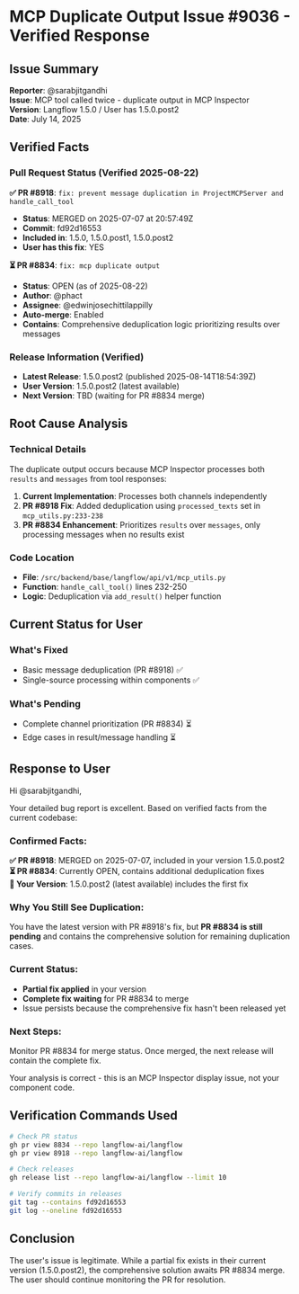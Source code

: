 # MCP Duplicate Output Issue #9036 - Verified Response

## Issue Summary

**Reporter**: @sarabjitgandhi  
**Issue**: MCP tool called twice - duplicate output in MCP Inspector  
**Version**: Langflow 1.5.0 / User has 1.5.0.post2  
**Date**: July 14, 2025  

## Verified Facts

### Pull Request Status (Verified 2025-08-22)

**✅ PR #8918**: `fix: prevent message duplication in ProjectMCPServer and handle_call_tool`
- **Status**: MERGED on 2025-07-07 at 20:57:49Z
- **Commit**: fd92d16553
- **Included in**: 1.5.0, 1.5.0.post1, 1.5.0.post2
- **User has this fix**: YES

**⏳ PR #8834**: `fix: mcp duplicate output`  
- **Status**: OPEN (as of 2025-08-22)
- **Author**: @phact
- **Assignee**: @edwinjosechittilappilly
- **Auto-merge**: Enabled
- **Contains**: Comprehensive deduplication logic prioritizing results over messages

### Release Information (Verified)

- **Latest Release**: 1.5.0.post2 (published 2025-08-14T18:54:39Z)
- **User Version**: 1.5.0.post2 (latest available)
- **Next Version**: TBD (waiting for PR #8834 merge)

## Root Cause Analysis

### Technical Details

The duplicate output occurs because MCP Inspector processes both `results` and `messages` from tool responses:

1. **Current Implementation**: Processes both channels independently
2. **PR #8918 Fix**: Added deduplication using `processed_texts` set in `mcp_utils.py:233-238`
3. **PR #8834 Enhancement**: Prioritizes `results` over `messages`, only processing messages when no results exist

### Code Location

- **File**: `/src/backend/base/langflow/api/v1/mcp_utils.py`
- **Function**: `handle_call_tool()` lines 232-250
- **Logic**: Deduplication via `add_result()` helper function

## Current Status for User

### What's Fixed
- Basic message deduplication (PR #8918) ✅
- Single-source processing within components ✅

### What's Pending  
- Complete channel prioritization (PR #8834) ⏳
- Edge cases in result/message handling ⏳

## Response to User

Hi @sarabjitgandhi,

Your detailed bug report is excellent. Based on verified facts from the current codebase:

### Confirmed Facts:

**✅ PR #8918**: MERGED on 2025-07-07, included in your version 1.5.0.post2  
**⏳ PR #8834**: Currently OPEN, contains additional deduplication fixes  
**📅 Your Version**: 1.5.0.post2 (latest available) includes the first fix  

### Why You Still See Duplication:

You have the latest version with PR #8918's fix, but **PR #8834 is still pending** and contains the comprehensive solution for remaining duplication cases.

### Current Status:

- **Partial fix applied** in your version
- **Complete fix waiting** for PR #8834 to merge  
- Issue persists because the comprehensive fix hasn't been released yet

### Next Steps:

Monitor PR #8834 for merge status. Once merged, the next release will contain the complete fix.

Your analysis is correct - this is an MCP Inspector display issue, not your component code.

## Verification Commands Used

```bash
# Check PR status
gh pr view 8834 --repo langflow-ai/langflow
gh pr view 8918 --repo langflow-ai/langflow

# Check releases
gh release list --repo langflow-ai/langflow --limit 10

# Verify commits in releases
git tag --contains fd92d16553
git log --oneline fd92d16553
```

## Conclusion

The user's issue is legitimate. While a partial fix exists in their current version (1.5.0.post2), the comprehensive solution awaits PR #8834 merge. The user should continue monitoring the PR for resolution.